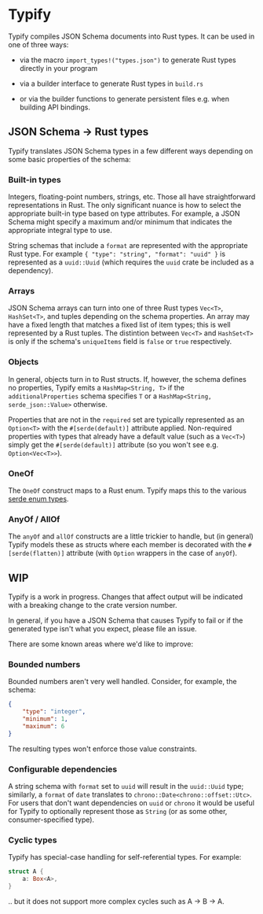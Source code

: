 # Typify

Typify compiles JSON Schema documents into Rust types. It can be used in one of
three ways:

- via the macro `import_types!("types.json")` to generate Rust types directly
in your program

- via a builder interface to generate Rust types in `build.rs`

- or via the builder functions to generate persistent files e.g. when building
API bindings.

## JSON Schema → Rust types

Typify translates JSON Schema types in a few different ways depending on some basic properties of the schema:

### Built-in types

Integers, floating-point numbers, strings, etc. Those all have straightforward
representations in Rust. The only significant nuance is how to select the
appropriate built-in type based on type attributes. For example, a JSON Schema
might specify a maximum and/or minimum that indicates the appropriate integral
type to use.

String schemas that include a `format` are represented with the appropriate
Rust type. For example `{ "type": "string", "format": "uuid" }` is represented
as a `uuid::Uuid` (which requires the `uuid` crate be included as a dependency).

### Arrays

JSON Schema arrays can turn into one of three Rust types `Vec<T>`,
`HashSet<T>`, and tuples depending on the schema properties. An array may have
a fixed length that matches a fixed list of item types; this is well
represented by a Rust tuples. The distintion between `Vec<T>` and `HashSet<T>`
is only if the schema's `uniqueItems` field is `false` or `true` respectively.

### Objects

In general, objects turn in to Rust structs. If, however, the schema defines no
properties, Typify emits a `HashMap<String, T>` if the `additionalProperties`
schema specifies `T` or a `HashMap<String, serde_json::Value>` otherwise.

Properties that are not in the `required` set are typically represented as an
`Option<T>` with the `#[serde(default)]` attribute applied. Non-required
properties with types that already have a default value (such as a `Vec<T>`)
simply get the `#[serde(default)]` attribute (so you won't see e.g.
`Option<Vec<T>>`).

### OneOf

The `OneOf` construct maps to a Rust enum. Typify maps this to the various [serde enum types](https://serde.rs/enum-representations.html).

### AnyOf / AllOf

The `anyOf` and `allOf` constructs are a little trickier to handle, but (in
general) Typify models these as structs where each member is decorated with the
`#[serde(flatten)]` attribute (with `Option` wrappers in the case of `anyOf`).

## WIP

Typify is a work in progress. Changes that affect output will be indicated with
a breaking change to the crate version number.

In general, if you have a JSON Schema that causes Typify to fail or if the
generated type isn't what you expect, please file an issue.

There are some known areas where we'd like to improve:

### Bounded numbers

Bounded numbers aren't very well handled. Consider, for example, the schema:

```json
{
    "type": "integer",
    "minimum": 1,
    "maximum": 6
}
```

The resulting types won't enforce those value constraints.

### Configurable dependencies

A string schema with `format` set to `uuid` will result in the `uuid::Uuid`
type; similarly, a `format` of `date` translates to
`chrono::Date<chrono::offset::Utc>`. For users that don't want dependencies on
`uuid` or `chrono` it would be useful for Typify to optionally represent those
as `String` (or as some other, consumer-specified type).

### Cyclic types

Typify has special-case handling for self-referential types. For example:

```rust
struct A {
    a: Box<A>,
}
```
.. but it does not support more complex cycles such as A -> B -> A.

